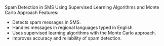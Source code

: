 Spam Detection in SMS Using Supervised Learning Algorithms and Monte Carlo Approach
Features:
- Detects spam messages in SMS.
- Handles messages in regional languages typed in English.
- Uses supervised learning algorithms with the Monte Carlo approach.
- Improves accuracy and reliability of spam detection.
